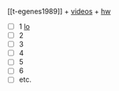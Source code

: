 [[t-egenes1989]] + [videos](https://www.youtube.com/watch?v=UyxPzCdZXTg&list=PLMFNyeu-vMRgdAryxpnFKmZsFaQu7E4Ni) + [hw](https://www.yesvedanta.com/sanskrit/)

- [ ] 1 [lo](https://youtu.be/UyxPzCdZXTg?t=2324)
- [ ] 2
- [ ] 3
- [ ] 4
- [ ] 5
- [ ] 6
- [ ] etc.